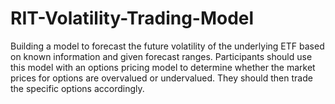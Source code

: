 # RIT-Volatility-Trading-Model
Building a model to forecast the future volatility of the underlying ETF based on known information and given forecast ranges. Participants should use this model with an options pricing model to determine whether the market prices for options are overvalued or undervalued. They should then trade the specific options accordingly.

